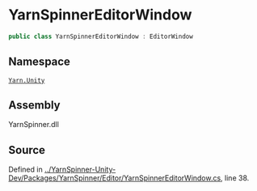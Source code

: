 # YarnSpinnerEditorWindow

```csharp
public class YarnSpinnerEditorWindow : EditorWindow
```

## Namespace

[`Yarn.Unity`](./)

## Assembly

YarnSpinner.dll

## Source

Defined in [../YarnSpinner-Unity-Dev/Packages/YarnSpinner/Editor/YarnSpinnerEditorWindow.cs](https://github.com/YarnSpinnerTool/YarnSpinner-Unity//blob/develop/Editor/YarnSpinnerEditorWindow.cs#L38), line 38.

